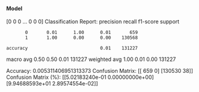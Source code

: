#### Model
[0 0 0 ... 0 0 0]
Classification Report:
              precision    recall  f1-score   support

           0       0.01      1.00      0.01       659
           1       1.00      0.00      0.00    130568

    accuracy                           0.01    131227
   macro avg       0.50      0.50      0.01    131227
weighted avg       1.00      0.01      0.00    131227

Accuracy: 0.005311406951313373
Confusion Matrix:
[[   659      0]
 [130530     38]]
Confusion Matrix (%):
[[5.02183240e-01 0.00000000e+00]
 [9.94688593e+01 2.89574554e-02]]

